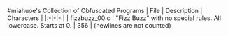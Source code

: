 #miahuoe's Collection of Obfuscated Programs
| File | Description | Characters |
|:-|-|-:|
| fizzbuzz\_00.c | "Fizz Buzz" with no special rules. All lowercase. Starts at 0. | 356 |
(newlines are not counted)
